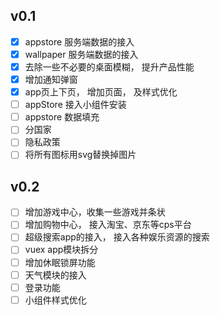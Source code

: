 ## v0.1
- [x] appstore 服务端数据的接入
- [x] wallpaper 服务端数据的接入
- [x] 去除一些不必要的桌面模糊， 提升产品性能
- [x] 增加通知弹窗
- [x] app页上下页， 增加页面， 及样式优化
- [ ] appStore 接入小组件安装
- [ ] appstore 数据填充
- [ ] 分国家
- [ ] 隐私政策
- [ ] 将所有图标用svg替换掉图片

## v0.2
- [ ] 增加游戏中心，收集一些游戏并条状 
- [ ] 增加购物中心， 接入淘宝、京东等cps平台 
- [ ] 超级搜索app的接入， 接入各种娱乐资源的搜索
- [ ] vuex app模块拆分
- [ ] 增加休眠锁屏功能
- [ ] 天气模块的接入
- [ ] 登录功能
- [ ] 小组件样式优化
